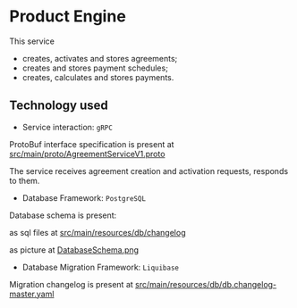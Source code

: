 # Product Engine
This service
- creates, activates and stores agreements;
- creates and stores payment schedules;
- creates, calculates and stores payments.

## Technology used
- Service interaction: `gRPC`

ProtoBuf interface specification is present at 
[src/main/proto/AgreementServiceV1.proto](../src/main/proto/AgreementServiceV1.proto)

The service receives agreement creation and activation requests, responds to them.

- Database Framework: `PostgreSQL`

Database schema is present: 

as sql files at [src/main/resources/db/changelog](../src/main/resources/db/changelog)

as picture at [DatabaseSchema.png](DatabaseSchema.png)

- Database Migration Framework: `Liquibase`

Migration changelog is present at 
[src/main/resources/db/db.changelog-master.yaml](../src/main/resources/db/db.changelog-master.yaml)